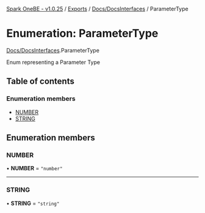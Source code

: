 [Spark OneBE - v1.0.25](../README.md) / [Exports](../modules.md) / [Docs/DocsInterfaces](../modules/Docs_DocsInterfaces.md) / ParameterType

# Enumeration: ParameterType

[Docs/DocsInterfaces](../modules/Docs_DocsInterfaces.md).ParameterType

Enum representing a Parameter Type

## Table of contents

### Enumeration members

- [NUMBER](Docs_DocsInterfaces.ParameterType.md#number)
- [STRING](Docs_DocsInterfaces.ParameterType.md#string)

## Enumeration members

### NUMBER

• **NUMBER** = `"number"`

___

### STRING

• **STRING** = `"string"`
